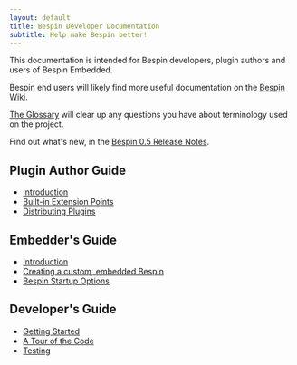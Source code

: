 ```yaml
---
layout: default
title: Bespin Developer Documentation
subtitle: Help make Bespin better!
---
```


This documentation is intended for Bespin developers, plugin authors and users of Bespin Embedded.

Bespin end users will likely find more useful documentation on the [Bespin Wiki][1].

[The Glossary](glossary.html) will clear up any questions you have about terminology used on the project.

Find out what's new, in the [Bespin 0.5 Release Notes](releases/notes05.html).

Plugin Author Guide
-------------------

* [Introduction](pluginguide/index.html)
* [Built-in Extension Points](pluginguide/extpoints.html)
* [Distributing Plugins](pluginguide/distributing.html)


Embedder's Guide
----------------

* [Introduction](embedding/index.html)
* [Creating a custom, embedded Bespin](embedding/building.html)
* [Bespin Startup Options](embedding/bespinoptions.html)


Developer's Guide
-----------------

* [Getting Started](devguide/index.html)
* [A Tour of the Code](devguide/tour.html)
* [Testing](devguide/testing.html)

[1]: https://wiki.mozilla.org/Bespin "The Bespin Wiki"
